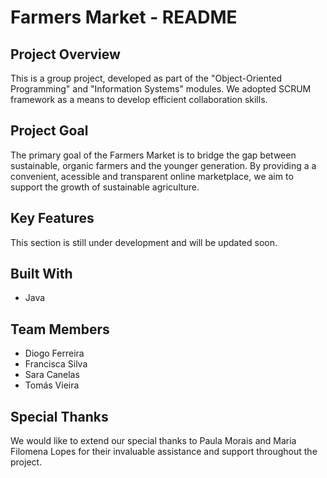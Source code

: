 # Farmers Market - README
## Project Overview
This is a group project, developed as part of the "Object-Oriented Programming" and "Information Systems" modules.
We adopted SCRUM framework as a means to develop efficient collaboration skills.

## Project Goal
The primary goal of the Farmers Market is to bridge the gap between sustainable, organic farmers and the younger generation. By providing a a convenient, acessible and transparent online marketplace, we aim to support the growth of sustainable agriculture.

## Key Features
This section is still under development and will be updated soon.

## Built With
- Java

## Team Members
- Diogo Ferreira
- Francisca Silva
- Sara Canelas
- Tomás Vieira

## Special Thanks
We would like to extend our special thanks to Paula Morais and Maria Filomena Lopes for their invaluable assistance and support throughout the project.
